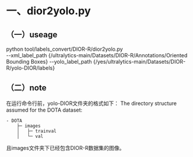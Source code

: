# 一、dior2yolo.py
## （一）useage
python tool/labels_convert/DIOR-R/dior2yolo.py \
--xml_label_path {/ultralytics-main/Datasets/DIOR-R/Annotations/Oriented Bounding Boxes} --yolo_label_path {/yes/ultralytics-main/Datasets/DIOR-R/yolo-DIOR/labels}
## （二）note
在运行命令行前，yolo-DIOR文件夹的格式如下：
The directory structure assumed for the DOTA dataset:

    - DOTA
        ├─ images
        │   ├─ trainval
        │   └─ val
且images文件夹下已经包含DIOR-R数据集的图像。
